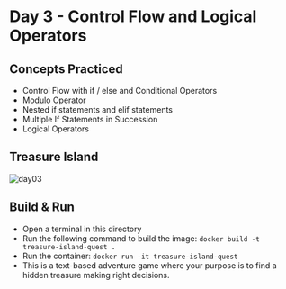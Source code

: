 # Day 3 - Control Flow and Logical Operators
## Concepts Practiced
- Control Flow with if / else and Conditional Operators
- Modulo Operator
- Nested if statements and elif statements
- Multiple If Statements in Succession
- Logical Operators
## Treasure Island
![day03](https://github.com/jolynutella/100-days-of-Python-and-Docker/assets/49729426/e0fa5dae-ab9f-477b-bcbd-fe6fa96d6a6c)
## Build & Run 
- Open a terminal in this directory
- Run the following command to build the image:
```docker build -t treasure-island-quest .```
- Run the container:
```docker run -it treasure-island-quest```
- This is a text-based adventure game where your purpose is to find a hidden treasure making right decisions.
